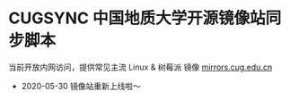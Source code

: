 # CUGSYNC 中国地质大学开源镜像站同步脚本

当前开放内网访问，提供常见主流 Linux & 树莓派 镜像
[mirrors.cug.edu.cn](mirrors.cug.edu.cn)


- 2020-05-30
镜像站重新上线啦～